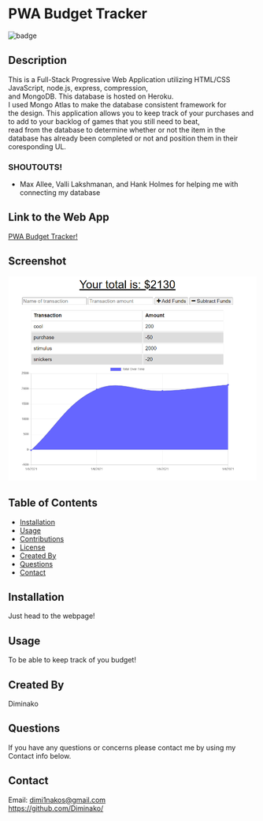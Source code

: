 # PWA Budget Tracker  
![badge](https://img.shields.io/static/v1?label=Budget&message=PWA&color=green)  
## Description  
This is a Full-Stack Progressive Web Application utilizing HTML/CSS JavaScript, node.js, express, compression,  
and MongoDB.  This database is hosted on Heroku.  
I used Mongo Atlas to make the database consistent framework for  
the design.  This application allows you to keep track of your purchases and  
to add to your backlog of games that you still need to beat,  
read from the database to determine whether or not the item in the  
database has already been completed or not and position them in their coresponding UL.  
### SHOUTOUTS!  
* Max Allee, Valli Lakshmanan, and Hank Holmes for helping me with connecting my database  
## Link to the Web App  
[PWA Budget Tracker!](https://polar-refuge-91227.herokuapp.com/)  
## Screenshot  
![Image of the webpage](https://github.com/diminako/pwa-budget-tracker/blob/main/screenshot.png)  
## Table of Contents  
* [Installation](#installation)  
* [Usage](#usage)  
* [Contributions](#contributions)  
* [License](#license)  
* [Created By](#created)  
* [Questions](#questions)  
* [Contact](#contact)  
## Installation  
Just head to the webpage!  
## Usage  
To be able to keep track of you budget!  
## Created By  
Diminako  
## Questions  
If you have any questions or concerns please contact me by using my Contact info below.  
## Contact  
Email: dimi1nakos@gmail.com  
https://github.com/Diminako/  
